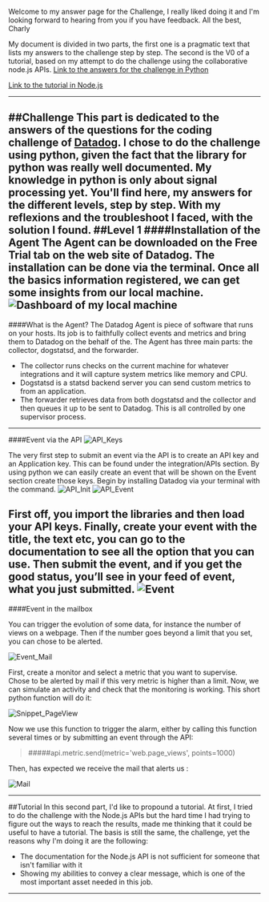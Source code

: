 
Welcome to my answer page for the Challenge, I really liked doing it and I'm looking forward to hearing from you if you have feedback.
All the best,
Charly

My document is divided in two parts, the first one is a pragmatic text that lists my answers to the challenge step by step.
The second is the V0 of a tutorial, based on my attempt to do the challenge using the collaborative node.js APIs. 
[Link to the answers for the challenge in Python](#challenge)

[Link to the tutorial in Node.js](#tutorial)

----------

##Challenge 
This part is dedicated to the answers of the questions for the coding challenge of [Datadog](datadoghq.com). I chose to do the challenge using python, given the fact that the library for python was really well documented. My knowledge in python is only about signal processing yet. You'll find here, my answers for the different levels, step by step. With my reflexions and the troubleshoot I faced, with the solution I found.
##Level 1
####Installation of the Agent
The Agent can be downloaded on the Free Trial tab on the web site of Datadog. The installation can be done via the terminal. Once all the basics information registered, we can get some insights from our local machine.
![Dashboard of my local machine](https://lh3.googleusercontent.com/mbPLXpy05oTBscUV8xEqFEgvK4R1OnIsrlnmSi6rZrI=s0 "Dashboard_local.png")
-----
####What is the Agent?
The Datadog Agent is piece of software that runs on your hosts. Its job is to faithfully collect events and metrics and bring them to Datadog on the behalf of the.
The Agent has three main parts: the collector, dogstatsd, and the forwarder.
- The collector runs checks on the current machine for whatever integrations and it will capture system metrics like memory and CPU.
- Dogstatsd is a statsd backend server you can send custom metrics to from an application.
- The forwarder retrieves data from both dogstatsd and the collector and then queues it up to be sent to Datadog.
This is all controlled by one supervisor process.
---
####Event via the API
![API_Keys](https://lh3.googleusercontent.com/uvepCImNCyIdrTOHNU7BZZ6_HifK4n-43660FvRuS9I=s0 "API_Keys.png") 

The very first step to submit an event via the API is to create an API key and an Application key. This can be found under the integration/APIs section. By using python we can easily create an event that will be shown on the Event section create those keys. Begin by installing Datadog via your terminal with the command.
![API_Init](https://lh3.googleusercontent.com/126Dn-Vs4W_jsyRohspkWuF656k_wQnLBWefVD_D5hQ=s0 "API_Init.png")
![API_Event](https://lh3.googleusercontent.com/nZTee79Lt0J11w6obfjYMkWOa6ZrzwHijnxtWsOiNYg=s0 "API_Event.png")

First off, you import the libraries and then load your API keys. Finally, create your event with the title, the text etc, you can go to the documentation to see all the option that you can use. Then submit the event, and if you get the good status, you’ll see in your feed of event, what you just submitted.
![Event](https://lh3.googleusercontent.com/Z3nCQnxjYycWHm3DTFoOeXmt3B7QpYL_l2m5RYCVjpM=s0 "Event.png")
---
####Event in the mailbox

You can trigger the evolution of some data, for instance the number of views on a webpage. Then if the number goes beyond a limit that you set, you can chose to be alerted. 

![Event_Mail](https://lh3.googleusercontent.com/ino1Zs-yXH6raQTTvaWOBbDva1WkKO2JSt6Qe2TMQtY=s0 "Event_mail.png")

First, create a monitor and select a metric that you want to supervise. Chose to be alerted by mail if this very metric is higher than a limit. Now, we can simulate an activity and check that the monitoring is working. This short python function will do it:

![Snippet_PageView](https://lh3.googleusercontent.com/enXypuSYl08g2IoUnBcjdR2tlPyucR14njxiVdz3lPs=s0 "Snippet_IncreasePageView.png")

Now we use this function to trigger the alarm, either by calling this function several times or by submitting an event through the API:
>#####api.metric.send(metric='web.page_views', points=1000)

Then, has expected we receive the mail that alerts us :

![Mail](https://lh3.googleusercontent.com/NW7TpOTtsT4icWD5-kOqigYc_FlrSKwI-98VXs-AJ78=s0 "Mail.png")

----------


##Tutorial
In this second part, I'd like to propound a tutorial. At first, I tried to do the challenge with the Node.js APIs but the hard time I had trying to figure out the ways to reach the results, made me thinking that it could be useful to have a tutorial. The basis is still the same, the challenge, yet the reasons why I'm doing it are the following:

 - The documentation for the Node.js API is not sufficient for someone that isn't familiar with it
 - Showing my abilities to convey a clear message, which is one of the most important asset needed in this job.
 

----------


